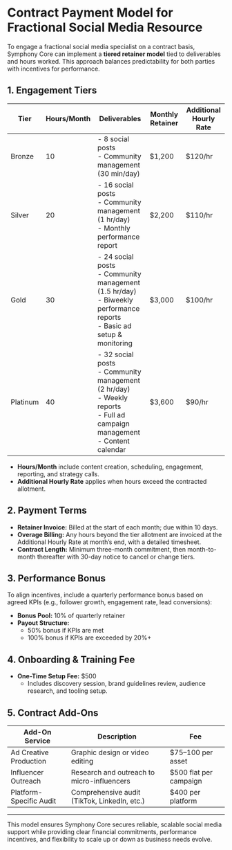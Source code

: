# Contract Payment Model for Fractional Social Media Resource

To engage a fractional social media specialist on a contract basis, Symphony Core can implement a **tiered retainer model** tied to deliverables and hours worked. This approach balances predictability for both parties with incentives for performance.

## 1. Engagement Tiers

| Tier               | Hours/Month | Deliverables                                            | Monthly Retainer | Additional Hourly Rate |
|--------------------|-------------|---------------------------------------------------------|------------------|------------------------|
| Bronze             | 10          | -  8 social posts<br>-  Community management (30 min/day)| $1,200           | $120/hr                |
| Silver             | 20          | -  16 social posts<br>-  Community management (1 hr/day)<br>-  Monthly performance report | $2,200           | $110/hr                |
| Gold               | 30          | -  24 social posts<br>-  Community management (1.5 hr/day)<br>-  Biweekly performance reports<br>-  Basic ad setup & monitoring | $3,000           | $100/hr                |
| Platinum           | 40          | -  32 social posts<br>-  Community management (2 hr/day)<br>-  Weekly reports<br>-  Full ad campaign management<br>-  Content calendar | $3,600           | $90/hr                 |

- **Hours/Month** include content creation, scheduling, engagement, reporting, and strategy calls.
- **Additional Hourly Rate** applies when hours exceed the contracted allotment.

## 2. Payment Terms

- **Retainer Invoice:** Billed at the start of each month; due within 10 days.
- **Overage Billing:** Any hours beyond the tier allotment are invoiced at the Additional Hourly Rate at month’s end, with a detailed timesheet.
- **Contract Length:** Minimum three-month commitment, then month-to-month thereafter with 30-day notice to cancel or change tiers.

## 3. Performance Bonus

To align incentives, include a quarterly performance bonus based on agreed KPIs (e.g., follower growth, engagement rate, lead conversions):

- **Bonus Pool:** 10% of quarterly retainer  
- **Payout Structure:**  
  - 50% bonus if KPIs are met  
  - 100% bonus if KPIs are exceeded by 20%+  

## 4. Onboarding & Training Fee

- **One-Time Setup Fee:** $500  
  - Includes discovery session, brand guidelines review, audience research, and tooling setup.

## 5. Contract Add-Ons

| Add-On Service              | Description                                  | Fee                   |
|-----------------------------|----------------------------------------------|-----------------------|
| Ad Creative Production      | Graphic design or video editing              | $75–100 per asset     |
| Influencer Outreach         | Research and outreach to micro-influencers   | $500 flat per campaign|
| Platform-Specific Audit     | Comprehensive audit (TikTok, LinkedIn, etc.)| $400 per platform     |

***

This model ensures Symphony Core secures reliable, scalable social media support while providing clear financial commitments, performance incentives, and flexibility to scale up or down as business needs evolve.